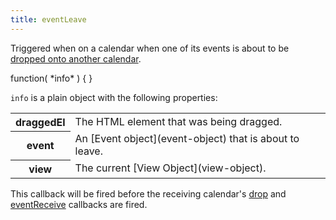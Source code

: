 ```yaml
---
title: eventLeave
---
```


Triggered when on a calendar when one of its events is about to be [dropped onto another calendar](other-calendar-dragging).

<div class='spec' markdown='1'>
function( *info* ) { }
</div>

`info` is a plain object with the following properties:

<table>

<tr>
<th>draggedEl</th>
<td markdown='1'>
The HTML element that was being dragged.
</td>
</tr>

<tr>
<th>event</th>
<td markdown='1'>
An [Event object](event-object) that is about to leave.
</td>
</tr>

<tr>
<th>view</th>
<td markdown='1'>
The current [View Object](view-object).
</td>
</tr>

</table>

This callback will be fired before the receiving calendar's [drop](drop) and [eventReceive](eventReceive) callbacks are fired.
